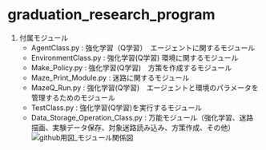 # graduation_research_program

1. 付属モジュール
    - AgentClass.py : 強化学習（Q学習）　エージェントに関するモジュール
    - EnvironmentClass.py : 強化学習(Q学習) 環境に関するモジュール
    - Make_Policy.py : 強化学習(Q学習)　方策を作成するモジュール
    - Maze_Print_Module.py : 迷路に関するモジュール
    - MazeQ_Run.py : 強化学習(Q学習)　エージェントと環境のパラメータを管理するためのモジュール
    - TestClass.py : 強化学習(Q学習)を実行するモジュール
    - Data_Storage_Operation_Class.py : 万能モジュール（強化学習、迷路描画、実験データ保存、対象迷路読み込み、方策作成、その他）
   ![github用図_モジュール関係図](https://github.com/TaikiHibino/graduation_research_program/assets/101500265/664a91c9-e40d-4217-91a0-80a3bad3d80e)
      
